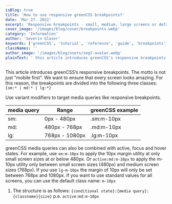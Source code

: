 ```yaml
---
isBlog: true
title: 'How to use responsive greenCSS breakpoints?'
date: 'Mar 27. 2022'
excerpt: 'Responsive breakpoints - small, medium, large screens or default values.'
cover_image: '/images/blog/cover/breakpoints.webp'
category: 'Information'
author: 'Severin Glaser'
keywords: ['greenCSS', 'tutorial', 'reference', 'guide', 'breakpoints']
classNames: ''
author_image: '/images/blog/users/segl-avatar.webp'
plainText: ' this article introduces greenCSS’s responsive breakpoints the motto is not just mobile first we want to ensure that every screen looks amazing for this reason the breakpoints are divided into the following three classes: sm: md: lg: use variant modifiers to target media queries like responsive breakpoints media query range greenCSS example - - sm: 0px - 480px sm:m-10px md: 480px - 768px md:m-10px lg: 768px - 1080px lg:m-10px greenCSS media queries can also be combined with active focus and hover states for example use sm:m-10px to apply the 10px margin utility at only small screen sizes at or below 480px or active:md:m-10px to apply the m-10px utility only between small screen sizes 480px and medium screen sizes 768px if you use lg-m-10px the margin of 10px will only be set between 768px and 1080px if you want to use standard values for all screens you can use the default class name: m-10px 1 the structure is as follows: conditional state : media query : classname size p e active:md:m-10px '
---
```


This article introduces greenCSS’s responsive breakpoints. The motto is not just "mobile first". We want to ensure that every screen looks amazing. For this reason, the breakpoints are divided into the following three classes: `{sm:* | md:* | lg:*}`

Use variant modifiers to target media queries like responsive breakpoints.

| media query | Range          | greenCSS example |
| ----------- | -------------- | ---------------- |
| sm:         | 0px - 480px    | .sm:m-10px       |
| md:         | 480px - 768px  | .md:m-10px       |
| lg:         | 768px - 1080px | .lg:m-10px       |

greenCSS media queries can also be combined with active, focus and hover states. For example, use `sm:m-10px` to apply the 10px margin utility at only small screen sizes at or below 480px. Or `active:md:m-10px` to apply the m-10px utility only between small screen sizes (480px) and medium screen sizes (768px). If you use `lg-m-10px` the margin of 10px will only be set between 768px and 1080px. If you want to use standard values for all screens, you can use the default class name: `m-10px`

1. The structure is as follows: `{conditional state}:{media query}:{classname}{size}` p.e. `active:md:m-10px`

